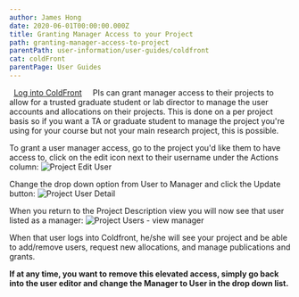 ```yaml
---
author: James Hong
date: 2020-06-01T00:00:00.000Z
title: Granting Manager Access to your Project
path: granting-manager-access-to-project
parentPath: user-information/user-guides/coldfront
cat: coldFront
parentPage: User Guides
---
```


&nbsp;
[Log into ColdFront](https://hpcaccount.usc.edu/)
&nbsp;
&nbsp;
PIs can grant manager access to their projects to allow for a trusted graduate student or lab director to manage the user accounts and allocations on their projects.  This is done on a per project basis so if you want a TA or graduate student to manage the project you're using for your course but not your main research project, this is possible.


To grant a user manager access, go to the project you'd like them to have access to, click on the edit icon next to their username under the Actions column:
![Project Edit User](/images/coldfront_project_edituser.jpg)

Change the drop down option from User to Manager and click the Update button: 
![Project User Detail](/images/coldfront_project_userdetail.jpg)


When you return to the Project Description view you will now see that user listed as a manager:
![Project Users - view manager](/images/coldfront_project_usermanager.jpg)


When that user logs into Coldfront, he/she will see your project and be able to add/remove users, request new allocations, and manage publications and grants.


**If at any time, you want to remove this elevated access, simply go back into the user editor and change the Manager to User in the drop down list.**


